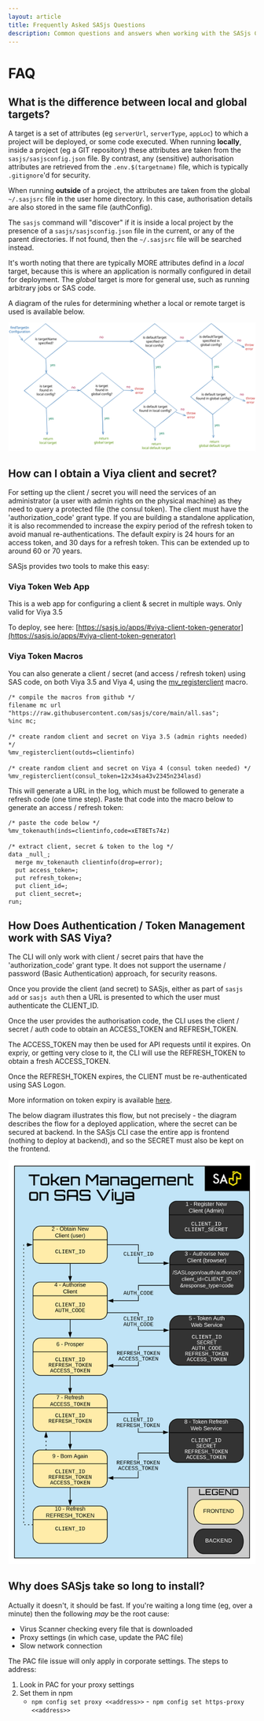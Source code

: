 ```yaml
---
layout: article
title: Frequently Asked SASjs Questions
description: Common questions and answers when working with the SASjs Command Line Interface
---
```


# FAQ

## What is the difference between local and global targets?

A target is a set of attributes (eg `serverUrl`, `serverType`, `appLoc`) to which a project will be deployed, or some code executed. When running **locally**, inside a project (eg a GIT repository) these attributes are taken from the `sasjs/sasjsconfig.json` file.  By contrast, any (sensitive) authorisation attributes are retrieved from the `.env.$(targetname)` file, which is typically `.gitignore`'d for security.

When running **outside** of a project, the attributes are taken from the global `~/.sasjsrc` file in the user home directory. In this case, authorisation details are also stored in the same file (authConfig).

The `sasjs` command will "discover" if it is inside a local project by the presence of a `sasjs/sasjsconfig.json` file in the current, or any of the parent directories. If not found, then the `~/.sasjsrc` file will be searched instead.

It's worth noting that there are typically MORE attributes defind in a _local_ target, because this is where an application is normally configured in detail for deployment. The _global_ target is more for general use, such as running arbitrary jobs or SAS code.

A diagram of the rules for determining whether a local or remote target is used is available below.

<!-- source: https://excalidraw.com/#room=0e0163e79c486da603dd,OrjYfbOmt6OTc64ND7Qf6Q -->

![SAS target](/img/targetBehaviour.svg)

## How can I obtain a Viya client and secret?

For setting up the client / secret you will need the services of an administrator (a user with admin rights on the physical machine) as they need to query a protected file (the consul token). The client must have the 'authorization_code' grant type.  If you are building a standalone application, it is also recommended to increase the expiry period of the refresh token to avoid manual re-authentications.  The default expiry is 24 hours for an access token, and 30 days for a refresh token. This can be extended up to around 60 or 70 years.  

SASjs provides two tools to make this easy:

### Viya Token Web App

This is a web app for configuring a client & secret in multiple ways.  Only valid for Viya 3.5

To deploy, see here: [https://sasjs.io/apps/#viya-client-token-generator](https://sasjs.io/apps/#viya-client-token-generator)

### Viya Token Macros

You can also generate a client / secret (and access / refresh token) using SAS code, on both Viya 3.5 and Viya 4, using the [mv_registerclient](https://core.sasjs.io/mv__registerclient_8sas.html) macro.

```sas
/* compile the macros from github */
filename mc url "https://raw.githubusercontent.com/sasjs/core/main/all.sas";
%inc mc;

/* create random client and secret on Viya 3.5 (admin rights needed) */
%mv_registerclient(outds=clientinfo)

/* create random client and secret on Viya 4 (consul token needed) */
%mv_registerclient(consul_token=12x34sa43v2345n234lasd)
```

This will generate a URL in the log, which must be followed to generate a refresh code (one time step). Paste that code into the macro below to generate an access / refresh token:

```
/* paste the code below */
%mv_tokenauth(inds=clientinfo,code=xET8ETs74z)

/* extract client, secret & token to the log */
data _null_;
  merge mv_tokenauth clientinfo(drop=error);
  put access_token=;
  put refresh_token=;
  put client_id=;
  put client_secret=;
run;

```

## How Does Authentication / Token Management work with SAS Viya?

The CLI will only work with client / secret pairs that have the 'authorization_code' grant type. It does not support the username / password (Basic Authentication) approach, for security reasons.

Once you provide the client (and secret) to SASjs, either as part of `sasjs add` or `sasjs auth` then a URL is presented to which the user must authenticate the CLIENT_ID.

Once the user provides the authorisation code, the CLI uses the client / secret / auth code to obtain an ACCESS_TOKEN and REFRESH_TOKEN.

The ACCESS_TOKEN may then be used for API requests until it expires. On expriy, or getting very close to it, the CLI will use the REFRESH_TOKEN to obtain a fresh ACCESS_TOKEN.

Once the REFRESH_TOKEN expires, the CLIENT must be re-authenticated using SAS Logon.

More information on token expiry is available [here](https://communities.sas.com/t5/SAS-Communities-Library/Tuning-the-authentication-timeout-for-long-running-jobs/ta-p/834148).

The below diagram illustrates this flow, but not precisely - the diagram describes the flow for a deployed application, where the secret can be secured at backend.  In the SASjs CLI case the entire app is frontend (nothing to deploy at backend), and so the SECRET must also be kept on the frontend.

<!-- source: https://lucid.app/lucidchart/e5ff1d2a-9d6a-4ae5-a990-a2a036d792f3/edit?page=O3h49Ot7ObFc# -->

![SAS token authentication](/img/tokenmanagementsasviya.svg)

## Why does SASjs take so long to install?

Actually it doesn't, it should be fast.  If you're waiting a long time (eg, over a minute) then the following _may_ be the root cause:

* Virus Scanner checking every file that is downloaded
* Proxy settings (in which case, update the PAC file)
* Slow network connection

The PAC file issue will only apply in corporate settings.  The steps to address:

1. Look in PAC for your proxy settings
2. Set them in npm
    - `npm config set proxy <<address>>`
    -` npm config set https-proxy <<address>>`
